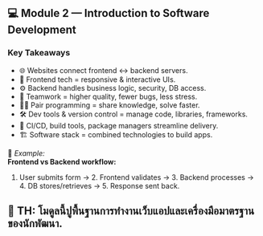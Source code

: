 ## 💻 Module 2 — Introduction to Software Development
### Key Takeaways
- 🌐 Websites connect frontend ↔ backend servers.  
- 🎨 Frontend tech = responsive & interactive UIs.  
- ⚙️ Backend handles business logic, security, DB access.  
- 👥 Teamwork = higher quality, fewer bugs, less stress.  
- 👩‍💻 Pair programming = share knowledge, solve faster.  
- 🛠 Dev tools & version control = manage code, libraries, frameworks.  
- 🚀 CI/CD, build tools, package managers streamline delivery.  
- 🏗 Software stack = combined technologies to build apps.  

🔹 *Example:*  
**Frontend vs Backend workflow:**  
1. User submits form → 2. Frontend validates → 3. Backend processes → 4. DB stores/retrieves → 5. Response sent back.  

📝 TH: โมดูลนี้ปูพื้นฐานการทำงานเว็บแอปและเครื่องมือมาตรฐานของนักพัฒนา.
---